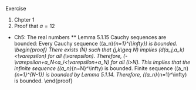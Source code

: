 Exercise
1. Chpter 1
  1. Proof that $a = {1}{2}$

* Ch5: The real numbers
** Lemma 5.1.15
Cauchy sequences are bounded: Every Cauchy sequence \((a_n)_{n=1}^{\infty}\) is bounded.
\begin{proof}
There exists \(N\) such that \(j,k\geq N\) implies \(d(a_j,a_k)<\varepsilon\) for all \(\varepsilon\). Therefore, \(-\varepsilon+a_N<a_i<\varepsilon+a_N\) for all \(i>N\). This implies that the infinite sequence \((a_n)_{n=N}^\infty\) is bounded. Finite sequence \((a_n)_{n=1}^{N-1}\) is bounded by Lemma 5.1.14. Therefore, \((a_n)_{n=1}^\infty\) is bounded.
\end{proof}

  
